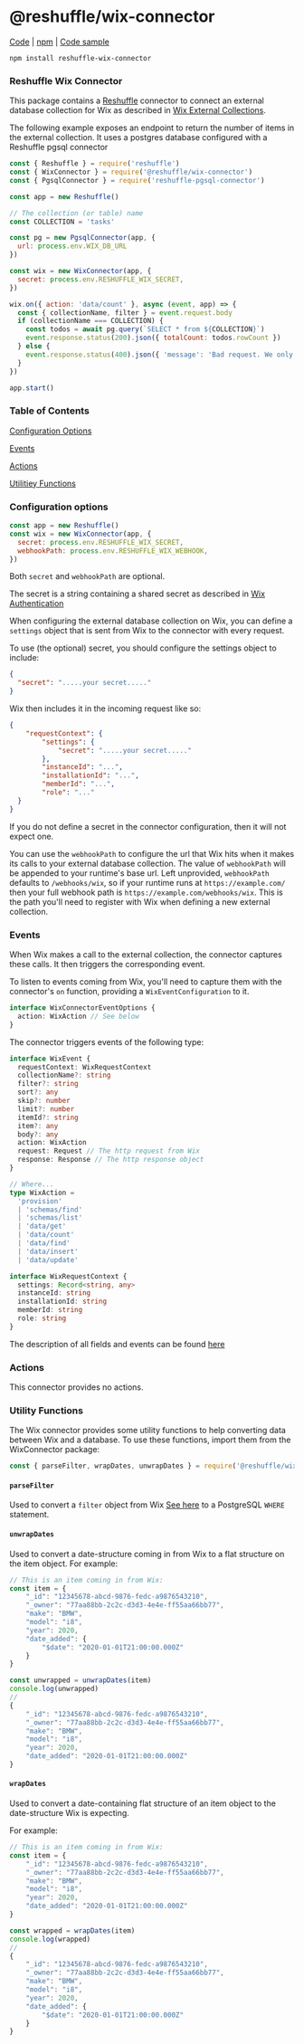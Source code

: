 # @reshuffle/wix-connector

[Code](https://github.com/reshufflehq/reshuffle-wix-connector) |
[npm](https://www.npmjs.com/package/@reshuffle/wix-connector) |
[Code sample](https://github.com/reshufflehq/reshuffle/examples/wix)

`npm install reshuffle-wix-connector`

### Reshuffle Wix Connector

This package contains a [Reshuffle](https://github.com/reshufflehq/reshuffle)
connector to connect an external database collection for Wix as described in [Wix External Collections](https://www.wix.com/corvid/reference/spis/external-database-collections/external-database-collections).

The following example exposes an endpoint to return the number of items in the external collection.
It uses a postgres database configured with a Reshuffle pgsql connector

```js
const { Reshuffle } = require('reshuffle')
const { WixConnector } = require('@reshuffle/wix-connector')
const { PgsqlConnector } = require('reshuffle-pgsql-connector')

const app = new Reshuffle()

// The collection (or table) name
const COLLECTION = 'tasks'

const pg = new PgsqlConnector(app, {
  url: process.env.WIX_DB_URL
})

const wix = new WixConnector(app, {
  secret: process.env.RESHUFFLE_WIX_SECRET,
})

wix.on({ action: 'data/count' }, async (event, app) => {
  const { collectionName, filter } = event.request.body
  if (collectionName === COLLECTION) {
    const todos = await pg.query(`SELECT * from ${COLLECTION}`)
    event.response.status(200).json({ totalCount: todos.rowCount })
  } else {
    event.response.status(400).json({ 'message': 'Bad request. We only have todos' })
  }
})

app.start()
```

### Table of Contents

[Configuration Options](#configuration)

[Events](#events)

[Actions](#actions)

[Utilitiey Functions](#utils)

### <a name="configuration"></a> Configuration options

```js
const app = new Reshuffle()
const wix = new WixConnector(app, {
  secret: process.env.RESHUFFLE_WIX_SECRET,
  webhookPath: process.env.RESHUFFLE_WIX_WEBHOOK,
})
```
Both `secret` and `webhookPath` are optional.

The secret is a string containing a shared secret as described in [Wix Authentication](https://www.wix.com/corvid/reference/spis/external-database-collections/external-database-collections/authentication)

When configuring the external database collection on Wix, you can define a `settings` object that is sent from Wix to the connector with every request.

To use (the optional) secret, you should configure the settings object to include:
```json
{
  "secret": ".....your secret....."
}
```
Wix then includes it in the incoming request like so:
```json
{
    "requestContext": {
        "settings": {
            "secret": ".....your secret....."
        },
        "instanceId": "...",
        "installationId": "...",
        "memberId": "...",
        "role": "..."
  }
}
``` 
If you do not define a secret in the connector configuration, then it will not expect one.

You can use the `webhookPath` to configure the url that Wix hits when it makes its calls to
your external database collection. The value of `webhookPath` will be appended to your runtime's
base url.
Left unprovided, `webhookPath` defaults to `/webhooks/wix`, so if your runtime runs at `https://example.com/` then
your full webhook path is `https://example.com/webhooks/wix`. This is the path you'll need
to register with Wix when defining a new external collection.

### <a name="events"></a> Events

When Wix makes a call to the external collection, the connector captures these calls. 
It then triggers the corresponding event.

To listen to events coming from Wix, you'll need to capture them with the connector's `on`
function, providing a `WixEventConfiguration` to it.

```typescript
interface WixConnectorEventOptions {
  action: WixAction // See below
}
```
The connector triggers events of the following type:

```typescript
interface WixEvent {
  requestContext: WixRequestContext
  collectionName?: string
  filter?: string
  sort?: any
  skip?: number
  limit?: number
  itemId?: string
  item?: any
  body?: any
  action: WixAction
  request: Request // The http request from Wix
  response: Response // The http response object 
}

// Where...
type WixAction =
  'provision'
  | 'schemas/find'
  | 'schemas/list'
  | 'data/get'
  | 'data/count'
  | 'data/find'
  | 'data/insert'
  | 'data/update'

interface WixRequestContext {
  settings: Record<string, any>
  instanceId: string
  installationId: string
  memberId: string
  role: string
}
```
The description of all fields and events can be found [here](https://www.wix.com/corvid/reference/spis/external-database-collections/external-database-collections)

### <a name="actions"></a> Actions

This connector provides no actions.

### <a name="utils"></a> Utility Functions

The Wix connector provides some utility functions to help converting data between Wix and a database.
To use these functions, import them from the WixConnector package:
```js
const { parseFilter, wrapDates, unwrapDates } = require('@reshuffle/wix-connector')
```
#### `parseFilter`
Used to convert a `filter` object from Wix [See here](https://www.wix.com/corvid/reference/spis/external-database-collections/external-database-collections/data/find-items) to a PostgreSQL `WHERE` statement.

#### `unwrapDates`
Used to convert a date-structure coming in from Wix to a flat structure on the item object.
For example:
```typescript
// This is an item coming in from Wix:
const item = {
    "_id": "12345678-abcd-9876-fedc-a9876543210",
    "_owner": "77aa88bb-2c2c-d3d3-4e4e-ff55aa66bb77",
    "make": "BMW",
    "model": "i8",
    "year": 2020,
    "date_added": {
        "$date": "2020-01-01T21:00:00.000Z"
    }
}

const unwrapped = unwrapDates(item)
console.log(unwrapped)
//
{
    "_id": "12345678-abcd-9876-fedc-a9876543210",
    "_owner": "77aa88bb-2c2c-d3d3-4e4e-ff55aa66bb77",
    "make": "BMW",
    "model": "i8",
    "year": 2020,
    "date_added": "2020-01-01T21:00:00.000Z"
}
``` 

#### `wrapDates`
Used to convert a date-containing flat structure of an item object to
the date-structure Wix is expecting.

For example:
```typescript
// This is an item coming in from Wix:
const item = {
    "_id": "12345678-abcd-9876-fedc-a9876543210",
    "_owner": "77aa88bb-2c2c-d3d3-4e4e-ff55aa66bb77",
    "make": "BMW",
    "model": "i8",
    "year": 2020,
    "date_added": "2020-01-01T21:00:00.000Z"
}

const wrapped = wrapDates(item)
console.log(wrapped)
//
{
    "_id": "12345678-abcd-9876-fedc-a9876543210",
    "_owner": "77aa88bb-2c2c-d3d3-4e4e-ff55aa66bb77",
    "make": "BMW",
    "model": "i8",
    "year": 2020,
    "date_added": {
        "$date": "2020-01-01T21:00:00.000Z"
    }
}
``` 